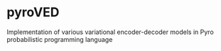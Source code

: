 # pyroVED
Implementation of various variational encoder-decoder models in Pyro probabilistic programming language
